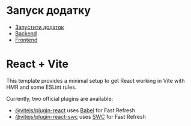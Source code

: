 # Запуск додатку
- [Запустити додаток](https://frontend-woad-pi-69.vercel.app/)
- [Backend](https://github.com/VladimirZimin/backend)
- [Frontend](https://github.com/VladimirZimin/frontend)


# React + Vite

This template provides a minimal setup to get React working in Vite with HMR and some ESLint rules.

Currently, two official plugins are available:

- [@vitejs/plugin-react](https://github.com/vitejs/vite-plugin-react/blob/main/packages/plugin-react/README.md) uses [Babel](https://babeljs.io/) for Fast Refresh
- [@vitejs/plugin-react-swc](https://github.com/vitejs/vite-plugin-react-swc) uses [SWC](https://swc.rs/) for Fast Refresh
